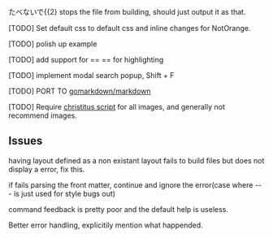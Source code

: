 たべないで{{2} stops the file from building, should just output it as that.

[TODO] Set default css to default css and inline changes for NotOrange.

[TODO] polish up example

[TODO] add support for == == for highlighting 

[TODO] implement modal search popup, Shift + F

[TODO] PORT TO [gomarkdown/markdown](https://github.com/gomarkdown/markdown)

[TODO] Require [christitus script](https://christitus.com/script-for-optimizing-images/) for all images, and generally not recommend images.

## Issues

having layout defined as a non existant layout fails to build files but does not display a error, fix this.

if fails parsing the front matter, continue and ignore the error(case where --- is just used for style bugs out)

command feedback is pretty poor and the default help is useless.

Better error handling, explicitily mention what happended.

